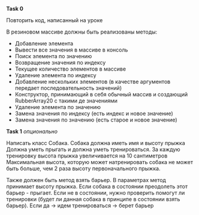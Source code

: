 **Task 0** 

Повторить код, написанный на уроке

В резиновом массиве должны быть реализованы методы:

- Добавление элемента
- Вывести все значения в массиве в консоль
- Поиск элемента по значению
- Возвращение значения по индексу
- Текущее количество элементов в массиве
- Удаление элемента по индексу
- Добавление нескольких элементов (в качестве аргументов передает последовательность значений)
- Конструктор, принимающий в себя обычный массив и создающий RubberArray20 с такими де значениями
- Удаление элемента по значению
- Замена значения по индексу (есть индекс и новое значение)
- Замена значения по значению (есть старое и новое значение)


**Task 1** _опционально_

Написать класс Собака.
Собака должна иметь имя и высоту прыжка
Должна уметь прыгать и должна уметь тренироваться.
За каждую тренировку высота прыжка увеличивается на 10 сантиметров
Максимальная высота, которую может натренировать собака не может быть больше, чем 2 раза высоту первоначального прыжка.

Также должен быть метод взять барьер. В параметрах метод принимает высоту прыжка. Если собака в состоянии преодолеть этот барьер - прыгает.
Если не в состоянии, нужно проверить помогут ли тренировки (будет ли данная собака в принципе в состоянии взять барьер). Если да -> идем тренироваться -> берет барьер

















